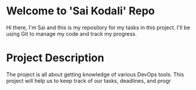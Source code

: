 # Welcome to 'Sai Kodali' Repo
Hi there, I'm Sai and this is my repository for my tasks in this project. 
I'll be using Git to manage my code and track my progress.

# Project Description
The project is all about getting knowledge of various DevOps tools. 
This project will help us to keep track of our tasks, deadlines, and progr